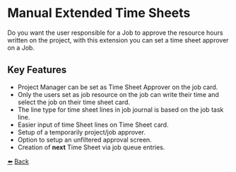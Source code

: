 # Manual Extended Time Sheets
Do you want the user responsible for a Job to approve the resource hours written on the project, with this extension you can set a time sheet approver on a Job. 

## Key Features

* Project Manager can be set as Time Sheet Approver on the job card.
* Only the users set as job resource on the job can write their time and select the job on their time sheet card.
* The line type for time sheet lines in job journal is based on the job task line.
* Easier input of time Sheet lines on Time Sheet card.
* Setup of a temporarily project/job approver.
* Option to setup an unfiltered approval screen.
* Creation of **next** Time Sheet via job queue entries.

[:arrow_left:](../README.md) [Back](../README.md)